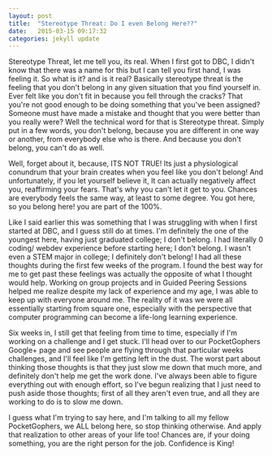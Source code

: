 ```yaml
---
layout: post
title:  "Stereotype Threat: Do I even Belong Here??"
date:   2015-03-15 09:17:32
categories: jekyll update
---
```



Stereotype Threat, let me tell you, its real. When I first got to DBC, I didn't know that there was a name for this but I can tell you first hand, I was feeling it. So what is it? and is it real? Basically stereotype threat is the feeling that you don't belong in any given situation that you find yourself in. Ever felt like you don't fit in because you fell through the cracks? That you're not good enough to be doing something that you've been assigned? Someone must have made a mistake and thought that you were better than you really were? Well the technical word for that is Stereotype threat. Simply put in a few words, you don't belong, because you are different in one way or another, from everybody else who is there. And because you don't belong, you can't do as well.


Well, forget about it, because, ITS NOT TRUE! Its just a physiological conundrum that your brain creates when you feel like you don't belong! And unfortunately, if you let yourself believe it, It can actually negatively affect you, reaffirming your fears. That's why you can't let it get to you. Chances are everybody feels the same way, at least to some degree. You got here, so you belong here! you are part of the 100%. 


Like I said earlier this was something that I was struggling with when I first started at DBC, and I guess still do at times. I'm definitely the one of the youngest here, having just graduated college; I don't belong. I had literally 0 coding/ webdev experience before starting here; I don't belong. I wasn't even a STEM major in college; I definitely don't belong! I had all these thoughts during the first few weeks of the program. I found the best way for me to get past these feelings was actually the opposite of what I thought would help. Working on group projects and in Guided Peering Sessions helped me realize despite my lack of experience and my age, I was able to keep up with everyone around me. The reality of it was we were all essentially starting from square one, especially with the perspective that computer programming can become a life-long learning experience. 


Six weeks in, I still get that feeling from time to time, especially if I'm working on a challenge and I get stuck. I'll head over to our PocketGophers Google+ page and see people are flying through that particular weeks challenges, and I'll feel like I'm getting left in the dust. The worst part about thinking those thoughts is that they just slow me down that much more, and definitely don't help me get the work done. I've always been able to figure everything out with enough effort, so I've begun realizing that I just need to push aside those thoughts; first of all they aren't even true, and all they are working to do is to slow me down.

I guess what I'm trying to say here, and I'm talking to all my fellow PocketGophers, we ALL belong here, so stop thinking otherwise. And apply that realization to other areas of your life too! Chances are, if your doing something, you are the right person for the job. Confidence is King!
